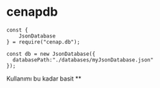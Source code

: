 # cenapdb

```
const {
    JsonDatabase
} = require("cenap.db");

const db = new JsonDatabase({
  databasePath:"./databases/myJsonDatabase.json"
});
```
Kullanımı bu kadar basit **
